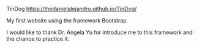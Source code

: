 TinDog https://thedanielalejandro.github.io/TinDog/

My first website using the framework Bootstrap.

I would like to thank Dr. Angela Yu for introduce me to this framework and the chance to practice it.
